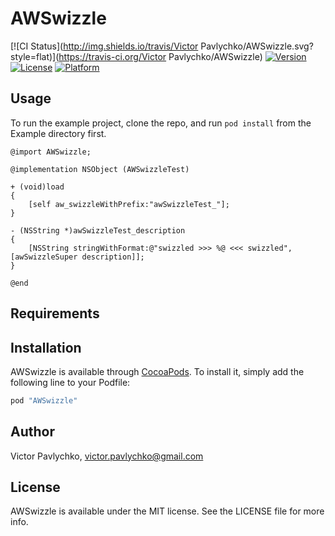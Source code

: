 # AWSwizzle

[![CI Status](http://img.shields.io/travis/Victor Pavlychko/AWSwizzle.svg?style=flat)](https://travis-ci.org/Victor Pavlychko/AWSwizzle)
[![Version](https://img.shields.io/cocoapods/v/AWSwizzle.svg?style=flat)](http://cocoapods.org/pods/AWSwizzle)
[![License](https://img.shields.io/cocoapods/l/AWSwizzle.svg?style=flat)](http://cocoapods.org/pods/AWSwizzle)
[![Platform](https://img.shields.io/cocoapods/p/AWSwizzle.svg?style=flat)](http://cocoapods.org/pods/AWSwizzle)

## Usage

To run the example project, clone the repo, and run `pod install` from the Example directory first.

```objc
@import AWSwizzle;

@implementation NSObject (AWSwizzleTest)

+ (void)load
{
    [self aw_swizzleWithPrefix:"awSwizzleTest_"];
}

- (NSString *)awSwizzleTest_description
{
    [NSString stringWithFormat:@"swizzled >>> %@ <<< swizzled", [awSwizzleSuper description]];
}

@end
```

## Requirements

## Installation

AWSwizzle is available through [CocoaPods](http://cocoapods.org). To install
it, simply add the following line to your Podfile:

```ruby
pod "AWSwizzle"
```

## Author

Victor Pavlychko, victor.pavlychko@gmail.com

## License

AWSwizzle is available under the MIT license. See the LICENSE file for more info.
